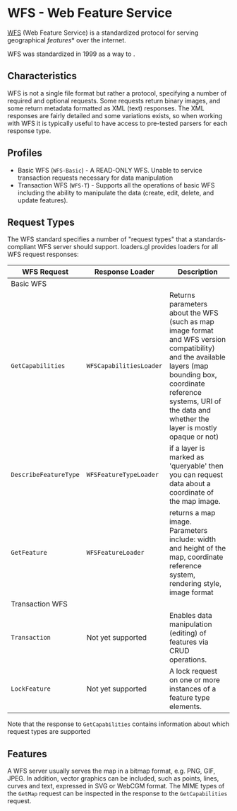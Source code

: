# WFS - Web Feature Service

[WFS](https://en.wikipedia.org/wiki/Web_Feature_Service) (Web Feature Service) is a standardized protocol for serving geographical *features** over the internet.

WFS was standardized in 1999 as a way to .

## Characteristics

WFS is not a single file format but rather a protocol, specifying a number of required and optional requests. Some requests return binary images, and some return metadata formatted as XML (text) responses. The XML responses are fairly detailed and some variations exists, so when working with WFS it is typically useful to have access to pre-tested parsers for each response type.

## Profiles

- Basic WFS (`WFS-Basic`) - A READ-ONLY WFS. Unable to service transaction requests necessary for data manipulation
- Transaction WFS (`WFS-T`) - Supports all the operations of basic WFS including the ability to manipulate the data (create, edit, delete, and update features).

## Request Types

The WFS standard specifies a number of "request types" that a standards-compliant WFS server should support. loaders.gl provides loaders for all WFS request responses:

| **WFS Request**       | **Response Loader**         | **Description**                                                                                                                                                                                                                    |
| --------------------- | --------------------------- | ---------------------------------------------------------------------------------------------------------------------------------------------------------------------------------------------------------------------------------- |
| Basic WFS
| `GetCapabilities`     | `WFSCapabilitiesLoader`     | Returns parameters about the WFS (such as map image format and WFS version compatibility) and the available layers (map bounding box, coordinate reference systems, URI of the data and whether the layer is mostly opaque or not) |
| `DescribeFeatureType` | `WFSFeatureTypeLoader`      | if a layer is marked as 'queryable' then you can request data about a coordinate of the map image.                                                                                                                                 |
| `GetFeature`          | `WFSFeatureLoader`               | returns a map image. Parameters include: width and height of the map, coordinate reference system, rendering style, image format                                                                                                   |
| Transaction WFS
| `Transaction`       | Not yet supported | Enables data manipulation (editing) of features via CRUD operations.                                      |
| `LockFeature`    | Not yet supported              | A lock request on one or more instances of a feature type elements.                                                                                                                                                               |

Note that the response to `GetCapabilities` contains information about which request types are supported

## Features

A WFS server usually serves the map in a bitmap format, e.g. PNG, GIF, JPEG. In addition, vector graphics can be included, such as points, lines, curves and text, expressed in SVG or WebCGM format. The MIME types of the `GetMap` request can be inspected in the response to the `GetCapabilities` request.
